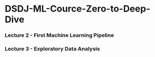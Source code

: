 # DSDJ-ML-Cource-Zero-to-Deep-Dive

### Lecture 2 - First Machine Learning Pipeline


### Lecture 3 - Exploratory Data Analysis


